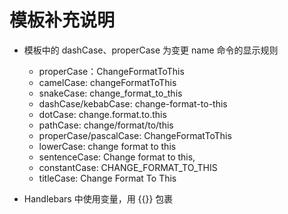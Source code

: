 # 模板补充说明

- 模板中的 dashCase、properCase 为变更 name 命令的显示规则
  - properCase：ChangeFormatToThis
  - camelCase: changeFormatToThis
  - snakeCase: change_format_to_this
  - dashCase/kebabCase: change-format-to-this
  - dotCase: change.format.to.this
  - pathCase: change/format/to/this
  - properCase/pascalCase: ChangeFormatToThis
  - lowerCase: change format to this
  - sentenceCase: Change format to this,
  - constantCase: CHANGE_FORMAT_TO_THIS
  - titleCase: Change Format To This

- Handlebars 中使用变量，用 {{}} 包裹
